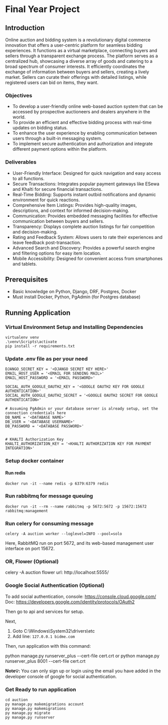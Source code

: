 # Final Year Project

## Introduction

Online auction and bidding system is a revolutionary digital commerce innovation that offers a user-centric platform for seamless bidding experiences. It functions as a virtual marketplace, connecting buyers and sellers through a transparent exchange process. The platform serves as a centralized hub, showcasing a diverse array of goods and catering to a broad spectrum of consumer interests. It efficiently coordinates the exchange of information between buyers and sellers, creating a lively market. Sellers can curate their offerings with detailed listings, while registered users can bid on items, they want.

### Objectives

- To develop a user-friendly online web-based auction system that can be accessed by prospective auctioneers and dealers anywhere in the world.
- To provide an efficient and effective bidding process with real-time updates on bidding status.
- To enhance the user experience by enabling communication between users through a built-in messaging system.
- To implement secure authentication and authorization and integrate different payment options within the platform.

### Deliverables

- User-Friendly Interface: Designed for quick navigation and easy access to all functions.
- Secure Transactions: Integrates popular payment gateways like ESewa and Khalti for secure financial transactions.
- Real-Time Bidding: Supports instant outbid notifications and dynamic environment for quick reactions.
- Comprehensive Item Listings: Provides high-quality images, descriptions, and context for informed decision-making.
- Communication: Provides embedded messaging facilities for effective communication between buyers and sellers.
- Transparency: Displays complete auction listings for fair competition and decision-making.
- Rating and Feedback System: Allows users to rate their experiences and leave feedback post-transaction.
- Advanced Search and Discovery: Provides a powerful search engine and filtering options for easy item location.
- Mobile Accessibility: Designed for convenient access from smartphones and tablets.

## Prerequisites

- Basic knowledge on Python, Django, DRF, Postgres, Docker
- Must install Docker, Python, PgAdmin (for Postgres database)

## Running Application

### Virtual Environment Setup and Installing Dependencies

```
virtualenv venv
.\venv\Scripts\activate
pip install -r requirements.txt
```

### Update .env file as per your need

```
DJANGO_SECRET_KEY = '<DJANGO SECRET KEY HERE>'
EMAIL_HOST_USER = '<EMAIL FOR SENDING MAIL>'
EMAIL_HOST_PASSWORD = '<EMAIL PASSWORD>'

SOCIAL_AUTH_GOOGLE_OAUTH2_KEY = '<GOOGLE OAUTH2 KEY FOR GOOGLE AUTHENTICATION>'
SOCIAL_AUTH_GOOGLE_OAUTH2_SECRET = '<GOOGLE OAUTH2 SECRET FOR GOOGLE AUTHENTICATION>'

# Assuming PgAdmin or your database server is already setup, set the connection credentials here
DB_NAME = '<DATABASE NAME>'
DB_USER = '<DATABASE USERNAME>'
DB_PASSWORD = '<DATABASE PASSWORD>'


# KHALTI Authorization Key
KHALTI_AUTHORIZATION_KEY = '<KHALTI AUTHORIZATION KEY FOR PAYMENT INTEGRATION>'
```

### Setup docker container

#### Run redis

```
docker run -it --name redis -p 6379:6379 redis
```

### Run rabbitmq for message queuing

```
docker run -it --rm --name rabbitmq -p 5672:5672 -p 15672:15672
rabbitmq:management
```

### Run celery for consuming message

```
celery -A auction worker --loglevel=INFO --pool=solo
```

Here, RabbitMQ run on port 5672, and its web-based
management user interface on port 15672.

### OR, Flower (Optional)

celery -A auction flower
url: http://localhost:5555/

### Google Social Authentication (Optional)

To add social authentication,
console: https://console.cloud.google.com/
Doc: https://developers.google.com/identity/protocols/OAuth2

Then go to api and services for setup.

Next,

1. Goto C:\Windows\System32\drivers\etc
2. Add line: `127.0.0.1 bidme.com`

Then, run application with this command:

python manage.py runserver_plus --cert-file cert.crt
or
python manage.py runserver_plus 8001 --cert-file cert.crt

**Note💡:** You can only sign up or login using the email you have added in the developer console of google for social authentication.

### Get Ready to run application

```
cd auction
py manage.py makemigrations account
py manage.py makemigrations
py manage.py migrate
py manage.py runserver
```
